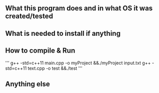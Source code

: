 ## What this program does and in what OS it was created/tested

## What is needed to install if anything

## How to compile & Run
'''
    g++ -std=c++11 main.cpp -o myProject &&./myProject input.txt
     g++ -std=c++11 text.cpp -o test &&./test
'''
## Anything else